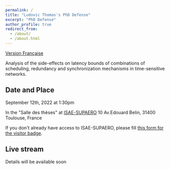 ```yaml
---
permalink: /
title: "Ludovic Thomas's PhD Defense"
excerpt: "PhD Defense"
author_profile: true
redirect_from: 
  - /about/
  - /about.html
---
```


[Version Française](https://ludoinspace.github.io/soutenance)

Analysis of the side-effects on latency bounds of combinations of
scheduling, redundancy and synchronization mechanisms in time-sensitive
networks.

Date and Place
--------------

September 12th, 2022 at 1:30pm

In the "Salle des thèses" at [ISAE-SUPAERO](https://goo.gl/maps/E7S9nqRoXpencSFB7)
10 Av.Edouard Belin, 31400 Toulouse, France

If you don't already have access to ISAE-SUPAERO, please fill [this form for the visitor badge](https://forms.gle/M9DjoZmAGXxhghbF7).

Live stream
-----------

Details will be available soon




